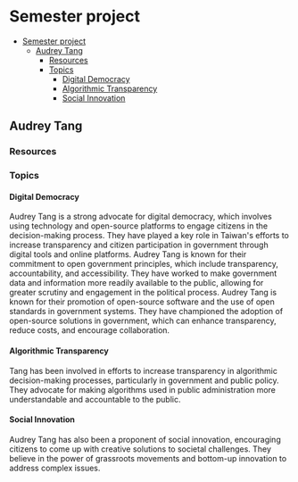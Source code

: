# Semester project

- [Semester project](#semester-project)
  - [Audrey Tang](#audrey-tang)
    - [Resources](#resources)
    - [Topics](#topics)
      - [Digital Democracy](#digital-democracy)
      - [Algorithmic Transparency](#algorithmic-transparency)
      - [Social Innovation](#social-innovation)


## Audrey Tang

### Resources

### Topics

#### Digital Democracy
Audrey Tang is a strong advocate for digital democracy, which involves using technology and open-source platforms to engage citizens in the decision-making process. They have played a key role in Taiwan's efforts to increase transparency and citizen participation in government through digital tools and online platforms. Audrey Tang is known for their commitment to open government principles, which include transparency, accountability, and accessibility. They have worked to make government data and information more readily available to the public, allowing for greater scrutiny and engagement in the political process.
Audrey Tang is known for their promotion of open-source software and the use of open standards in government systems. They have championed the adoption of open-source solutions in government, which can enhance transparency, reduce costs, and encourage collaboration.

#### Algorithmic Transparency
Tang has been involved in efforts to increase transparency in algorithmic decision-making processes, particularly in government and public policy. They advocate for making algorithms used in public administration more understandable and accountable to the public.

#### Social Innovation
Audrey Tang has also been a proponent of social innovation, encouraging citizens to come up with creative solutions to societal challenges. They believe in the power of grassroots movements and bottom-up innovation to address complex issues.
